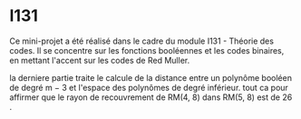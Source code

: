 # I131
Ce mini-projet a été réalisé dans le cadre du module I131 - Théorie des codes. 
Il se concentre sur les fonctions booléennes et les codes binaires, en mettant l'accent sur les codes de Red Muller.

la derniere partie traite le calcule de la distance entre un polynôme booléen de degré m − 3 et l'espace des polynômes de degré inférieur.
tout ca pour affirmer que le rayon de recouvrement de RM(4, 8) dans RM(5, 8) est de 26 . 

